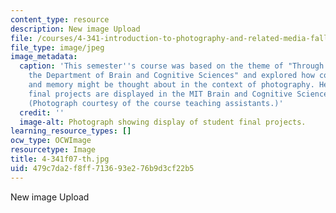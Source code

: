 ```yaml
---
content_type: resource
description: New image Upload
file: /courses/4-341-introduction-to-photography-and-related-media-fall-2007/479c7da2f8ff713693e276b9d3cf22b5_4-341f07-th.jpg
file_type: image/jpeg
image_metadata:
  caption: 'This semester''s course was based on the theme of "Through the Lens: Exploring
    the Department of Brain and Cognitive Sciences" and explored how cognition, vision,
    and memory might be thought about in the context of photography. Here, student
    final projects are displayed in the MIT Brain and Cognitive Sciences building.
    (Photograph courtesy of the course teaching assistants.)'
  credit: ''
  image-alt: Photograph showing display of student final projects.
learning_resource_types: []
ocw_type: OCWImage
resourcetype: Image
title: 4-341f07-th.jpg
uid: 479c7da2-f8ff-7136-93e2-76b9d3cf22b5
---
```

New image Upload

